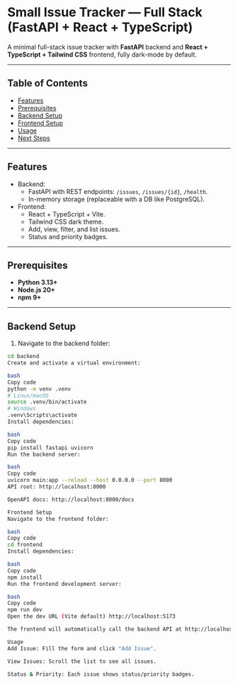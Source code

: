 # Small Issue Tracker — Full Stack (FastAPI + React + TypeScript)

A minimal full-stack issue tracker with **FastAPI** backend and **React + TypeScript + Tailwind CSS** frontend, fully dark-mode by default.

---

## Table of Contents

- [Features](#features)
- [Prerequisites](#prerequisites)
- [Backend Setup](#backend-setup)
- [Frontend Setup](#frontend-setup)
- [Usage](#usage)
- [Next Steps](#next-steps)

---

## Features

- Backend:
  - FastAPI with REST endpoints: `/issues`, `/issues/{id}`, `/health`.
  - In-memory storage (replaceable with a DB like PostgreSQL).
- Frontend:
  - React + TypeScript + Vite.
  - Tailwind CSS dark theme.
  - Add, view, filter, and list issues.
  - Status and priority badges.

---

## Prerequisites

- **Python 3.13+**
- **Node.js 20+**
- **npm 9+**

---

## Backend Setup

1. Navigate to the backend folder:

```bash
cd backend
Create and activate a virtual environment:

bash
Copy code
python -m venv .venv
# Linux/macOS
source .venv/bin/activate
# Windows
.venv\Scripts\activate
Install dependencies:

bash
Copy code
pip install fastapi uvicorn
Run the backend server:

bash
Copy code
uvicorn main:app --reload --host 0.0.0.0 --port 8000
API root: http://localhost:8000

OpenAPI docs: http://localhost:8000/docs

Frontend Setup
Navigate to the frontend folder:

bash
Copy code
cd frontend
Install dependencies:

bash
Copy code
npm install
Run the frontend development server:

bash
Copy code
npm run dev
Open the dev URL (Vite default) http://localhost:5173

The frontend will automatically call the backend API at http://localhost:8000.

Usage
Add Issue: Fill the form and click "Add Issue".

View Issues: Scroll the list to see all issues.

Status & Priority: Each issue shows status/priority badges.
```
